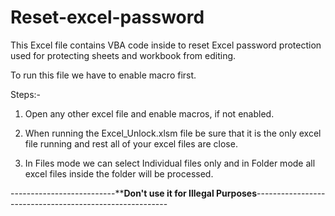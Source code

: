 # Reset-excel-password

This Excel file contains VBA code inside to reset Excel password protection used for protecting sheets and workbook from editing.

To run this file we have to enable macro first.

Steps:-

1. Open any other excel file and enable macros, if not enabled.

2. When running the Excel_Unlock.xlsm file be sure that it is the only excel file running and rest all of your excel files are close.

3. In Files mode we can select Individual files only and in Folder mode all excel files inside the folder will be processed.

--------------------------********Don't use it for Illegal Purposes******--------------------------------------------------------
